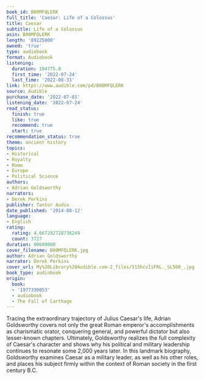 ```yaml
---
book_id: B00MFQLERK
full_title: 'Caesar: Life of a Colossus'
title: Caesar
subtitle: Life of a Colossus
asin: B00MFQLERK
length: '89225000'
owned: 'true'
type: audiobook
format: Audiobook
listening:
  duration: 104775.0
  first_time: '2022-07-24'
  last_time: '2022-08-31'
link: https://www.audible.com/pd/B00MFQLERK
source: Audible
purchase_date: '2022-07-01'
listening_date: '2022-07-24'
read_status:
  finish: true
  like: true
  recommend: true
  start: true
recommendation_status: true
theme: ancient history
topics:
- Historical
- Royalty
- Rome
- Europe
- Political Science
authors:
- Adrian Goldsworthy
narrators:
- Derek Perkins
publisher: Tantor Audio
date_published: '2014-08-12'
language:
- English
rating:
  rating: 4.667292728736249
  count: 3727
duration: 90600000
cover_filename: B00MFQLERK.jpg
author: Adrian Goldsworthy
narrator: Derek Perkins
cover_url: My%20Library%20Audible.com-2_files/515hcvIiFRL._SL500_.jpg
book_type: audiobook
origin:
  book:
  - '1977330053'
  - audiobook
  - The Fall of Carthage
---
```

Tracing the extraordinary trajectory of Julius Caesar's life, Adrian Goldsworthy covers not only the great Roman emperor's accomplishments as charismatic orator, conquering general, and powerful dictator but also lesser-known chapters. Ultimately, Goldsworthy realizes the full complexity of Caesar's character and shows why his political and military leadership continues to resonate some 2,000 years later. In this landmark biography, Goldsworthy examines Caesar as a military leader, as well as his other roles, and places his subject firmly within the context of Roman society in the first century B.C.

